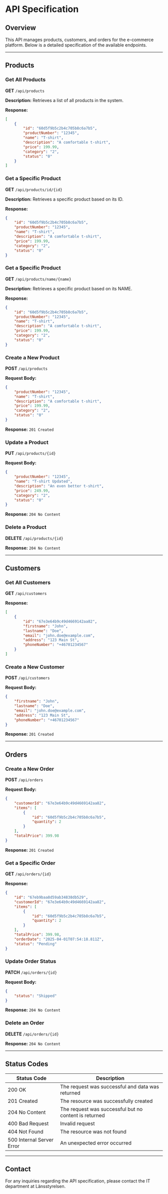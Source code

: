 # API Specification

## Overview
This API manages products, customers, and orders for the e-commerce platform. Below is a detailed specification of the available endpoints.

---

## Products

### Get All Products
**GET** `/api/products`

**Description:**
Retrieves a list of all products in the system.

**Response:**
```json
[
    {
        "id": "60d5f9b5c2b4c705b8c6a7b5",
        "productNumber": "12345",
        "name": "T-shirt",
        "description": "A comfortable t-shirt",
        "price": 199.99,
        "category": "2",
        "status": "0"
    }
]
```

### Get a Specific Product
**GET** `/api/products/id/{id}`

**Description:**
Retrieves a specific product based on its ID.

**Response:**
```json
{
    "id": "60d5f9b5c2b4c705b8c6a7b5",
    "productNumber": "12345",
    "name": "T-shirt",
    "description": "A comfortable t-shirt",
    "price": 199.99,
    "category": "2",
    "status": "0"
}
```

### Get a Specific Product
**GET** `/api/products/name/{name}`

**Description:**
Retrieves a specific product based on its NAME.

**Response:**
```json
{
    "id": "60d5f9b5c2b4c705b8c6a7b5",
    "productNumber": "12345",
    "name": "T-shirt",
    "description": "A comfortable t-shirt",
    "price": 199.99,
    "category": "2",
    "status": "0"
}
```

### Create a New Product
**POST** `/api/products`

**Request Body:**
```json
{
    "productNumber": "12345",
    "name": "T-shirt",
    "description": "A comfortable t-shirt",
    "price": 199.99,
    "category": "2",
    "status": "0"
}
```

**Response:** `201 Created`

### Update a Product
**PUT** `/api/products/{id}`

**Request Body:**
```json
{
    "productNumber": "12345",
    "name": "T-shirt Updated",
    "description": "An even better t-shirt",
    "price": 249.99,
    "category": "2",
    "status": "0"
}
```

**Response:** `204 No Content`

### Delete a Product
**DELETE** `/api/products/{id}`

**Response:** `204 No Content`

---

## Customers

### Get All Customers
**GET** `/api/customers`

**Response:**
```json
[
    {
        "id": "67e3e64b9c49d4669142aa82",
        "firstname": "John",
        "lastname": "Doe",
        "email": "john.doe@example.com",
        "address": "123 Main St",
        "phoneNumber": "+46701234567"
    }
]
```

### Create a New Customer
**POST** `/api/customers`

**Request Body:**
```json
{
    "firstname": "John",
    "lastname": "Doe",
    "email": "john.doe@example.com",
    "address": "123 Main St",
    "phoneNumber": "+46701234567"
}
```

**Response:** `201 Created`

---

## Orders

### Create a New Order
**POST** `/api/orders`

**Request Body:**
```json
{
    "customerId": "67e3e64b9c49d4669142aa82",
    "items": [
        {
            "id": "60d5f9b5c2b4c705b8c6a7b5",
            "quantity": 2
        }
    ],
    "totalPrice": 399.98
}
```

**Response:** `201 Created`

### Get a Specific Order
**GET** `/api/orders/{id}`

**Response:**
```json
{
    "id": "67eb9baa8d59ab34838db529",
    "customerId": "67e3e64b9c49d4669142aa82",
    "items": [
        {
            "id": "60d5f9b5c2b4c705b8c6a7b5",
            "quantity": 2
        }
    ],
    "totalPrice": 399.98,
    "orderDate": "2025-04-01T07:54:18.811Z",
    "status": "Pending"
}
```

### Update Order Status
**PATCH** `/api/orders/{id}`

**Request Body:**
```json
{
    "status": "Shipped"
}
```

**Response:** `204 No Content`

### Delete an Order
**DELETE** `/api/orders/{id}`

**Response:** `204 No Content`

---

## Status Codes
| Status Code | Description |
|------------|-------------|
| 200 OK | The request was successful and data was returned |
| 201 Created | The resource was successfully created |
| 204 No Content | The request was successful but no content is returned |
| 400 Bad Request | Invalid request |
| 404 Not Found | The resource was not found |
| 500 Internal Server Error | An unexpected error occurred |

---

## Contact
For any inquiries regarding the API specification, please contact the IT department at Länsstyrelsen.




